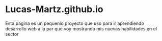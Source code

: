 # Lucas-Martz.github.io

Esta pagina es un pequenio proyecto que uso para ir aprendiendo desarrollo web a la par que voy mostrando mis nuevas habilidades en el sector
